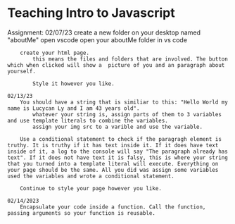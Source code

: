 # Teaching Intro to Javascript

Assignment:
    02/07/23
        create a new folder on your desktop named "aboutMe"
        open vscode
        open your aboutMe folder in vs code

        create your html page.
            this means the files and folders that are involved. The button which when clicked will show a  picture of you and an paragraph about yourself. 
            
            Style it however you like.

    02/13/23
        You should have a string that is similiar to this: "Hello World my name is Lucycan Ly and I am 43 years old".
            whatever your string is, assign parts of them to 3 variables and use template literals to combine the variables.
            assign your img src to a varible and use the variable.

        Use a conditional statement to check if the paragragh element is truthy. It is truthy if it has text inside it. If it does have text inside of it, a log to the console will say "The paragraph already has text". If it does not have text it is falsy, this is where your string that you turned into a template literal will execute. Everything on your page should be the same. All you did was assign some variables used the variables and wrote a conditional statement.

        Continue to style your page however you like.

    02/14/2023
        Encapsulate your code inside a function. Call the function, passing arguments so your function is reusable.